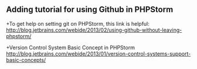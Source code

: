 
Adding tutorial for using Github in PHPStorm
---------------------------------------------

+To get help on setting git on PHPStorm, this link is helpful: http://blog.jetbrains.com/webide/2013/02/using-github-without-leaving-phpstorm/

+Version Control System Basic Concept in PHPStorm http://blog.jetbrains.com/webide/2013/01/version-control-systems-support-basic-concepts/



